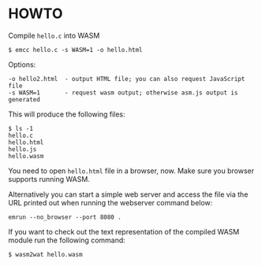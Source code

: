 # HOWTO

Compile `hello.c` into WASM

```
$ emcc hello.c -s WASM=1 -o hello.html
```

Options:
```
-o hello2.html  - output HTML file; you can also request JavaScript file
-s WASM=1       - request wasm output; otherwise asm.js output is generated
```

This will produce the following files:
```
$ ls -1
hello.c
hello.html
hello.js
hello.wasm
```
You need to open `hello.html` file in a browser, now. Make sure you browser supports running WASM.

Alternatively you can start a simple web server and access the file via the URL printed out when running the webserver command below:
```
emrun --no_browser --port 8080 .
```

If you want to check out the text representation of the compiled WASM module run the following command:

```
$ wasm2wat hello.wasm
```
